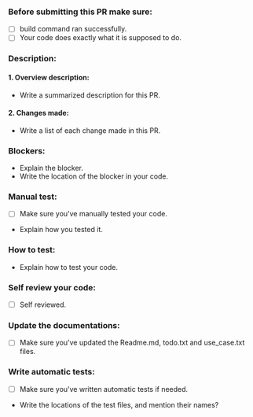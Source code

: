 ### Before submitting this PR make sure:

- [ ] build command ran successfully.
- [ ] Your code does exactly what it is supposed to do.

### Description:

#### 1. Overview description:

- Write a summarized description for this PR.

#### 2. Changes made:

- Write a list of each change made in this PR.

### Blockers:

- Explain the blocker.
- Write the location of the blocker in your code.

### Manual test:

- [ ] Make sure you've manually tested your code.
- Explain how you tested it.

### How to test:

- Explain how to test your code.

### Self review your code:

- [ ] Self reviewed.

### Update the documentations:

- [ ] Make sure you've updated the Readme.md, todo.txt and use_case.txt files.

### Write automatic tests:

- [ ] Make sure you've written automatic tests if needed.
- Write the locations of the test files, and mention their names?
